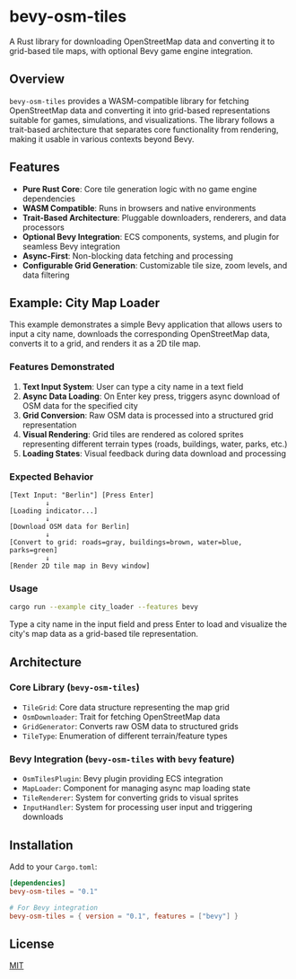 # bevy-osm-tiles

A Rust library for downloading OpenStreetMap data and converting it to grid-based tile maps, with optional Bevy game engine integration.

## Overview

`bevy-osm-tiles` provides a WASM-compatible library for fetching OpenStreetMap data and converting it into grid-based representations suitable for games, simulations, and visualizations. The library follows a trait-based architecture that separates core functionality from rendering, making it usable in various contexts beyond Bevy.

## Features

- **Pure Rust Core**: Core tile generation logic with no game engine dependencies
- **WASM Compatible**: Runs in browsers and native environments
- **Trait-Based Architecture**: Pluggable downloaders, renderers, and data processors
- **Optional Bevy Integration**: ECS components, systems, and plugin for seamless Bevy integration
- **Async-First**: Non-blocking data fetching and processing
- **Configurable Grid Generation**: Customizable tile size, zoom levels, and data filtering

## Example: City Map Loader

This example demonstrates a simple Bevy application that allows users to input a city name, downloads the corresponding OpenStreetMap data, converts it to a grid, and renders it as a 2D tile map.

### Features Demonstrated

1. **Text Input System**: User can type a city name in a text field
2. **Async Data Loading**: On Enter key press, triggers async download of OSM data for the specified city
3. **Grid Conversion**: Raw OSM data is processed into a structured grid representation
4. **Visual Rendering**: Grid tiles are rendered as colored sprites representing different terrain types (roads, buildings, water, parks, etc.)
5. **Loading States**: Visual feedback during data download and processing

### Expected Behavior

```
[Text Input: "Berlin"] [Press Enter]
         ↓
[Loading indicator...]
         ↓
[Download OSM data for Berlin]
         ↓
[Convert to grid: roads=gray, buildings=brown, water=blue, parks=green]
         ↓
[Render 2D tile map in Bevy window]
```

### Usage

```bash
cargo run --example city_loader --features bevy
```

Type a city name in the input field and press Enter to load and visualize the city's map data as a grid-based tile representation.

## Architecture

### Core Library (`bevy-osm-tiles`)
- `TileGrid`: Core data structure representing the map grid
- `OsmDownloader`: Trait for fetching OpenStreetMap data
- `GridGenerator`: Converts raw OSM data to structured grids
- `TileType`: Enumeration of different terrain/feature types

### Bevy Integration (`bevy-osm-tiles` with `bevy` feature)
- `OsmTilesPlugin`: Bevy plugin providing ECS integration
- `MapLoader`: Component for managing async map loading state
- `TileRenderer`: System for converting grids to visual sprites
- `InputHandler`: System for processing user input and triggering downloads

## Installation

Add to your `Cargo.toml`:

```toml
[dependencies]
bevy-osm-tiles = "0.1"

# For Bevy integration
bevy-osm-tiles = { version = "0.1", features = ["bevy"] }
```

## License

[MIT](LICENSE)
